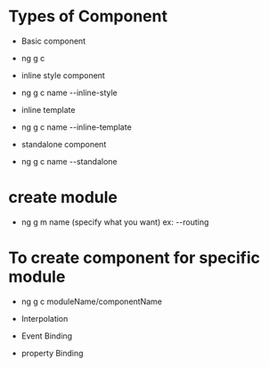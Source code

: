 # Types of Component
 * Basic component
  - ng g c <component name>
 * inline style component
  - ng g c name --inline-style
 * inline template
  - ng g c name --inline-template
 * standalone component
  - ng g c name --standalone
# create module
 - ng g m name (specify what you want) ex: --routing
# To create component for specific module
 - ng g c moduleName/componentName


 - Interpolation
 - Event Binding
 - property Binding